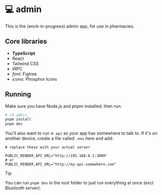 # 💻 admin

This is the (work-in-progress) admin app, for use in pharmacies.

## Core libraries

- **TypeScript**
- React
- Tailwind CSS
- tRPC
- _font:_ Figtree
- _icons:_ Phosphor Icons

## Running

Make sure you have Node.js and pnpm installed, then run:

```sh
# cd admin
pnpm install
pnpm dev
```

You'll also want to run `🌐 api` so your app has somewhere to talk to. If it's on another device, create a file called `.env` here and add:

```env
# replace these with your actual server

PUBLIC_RENDER_API_URL="http://192.168.0.1:3000"
# or
PUBLIC_RENDER_API_URL="http://my-api-somewhere.com"
```

> [!TIP]
> You can run `pnpm dev` in the root folder to just run everything at once _(excl. Bluetooth server)_.
